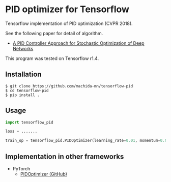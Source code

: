 # PID optimizer for Tensorflow

Tensorflow implementation of PID optimization (CVPR 2018).

See the following paper for detail of algorithm.

- [A PID Controller Approach for Stochastic Optimization of Deep Networks](http://www4.comp.polyu.edu.hk/%7Ecslzhang/paper/CVPR18_PID.pdf)

This program was tested on Tensorflow r1.4.

## Installation

```console
$ git clone https://github.com/machida-mn/tensorflow-pid
$ cd tensorflow-pid
$ pip install .
```

## Usage

```python
import tensorflow_pid

loss = .......

train_op = tensorflow_pid.PIDOptimizer(learning_rate=0.01, momentum=0.001).minimize(loss)
```

## Implementation in other frameworks

- PyTorch
    - [PIDOptimizer (GitHub)](https://github.com/tensorboy/PIDOptimizer)
